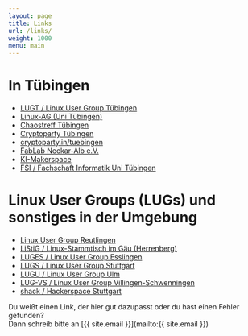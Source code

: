 ```yaml
---
layout: page
title: Links
url: /links/
weight: 1000
menu: main
---
```


# In Tübingen

* <a href="https://www.lug-tuebingen.de" target="_blank">LUGT / Linux User Group Tübingen</a>
* <a href="https://www.linux-ag.uni-tuebingen.de/" target="_blank">Linux-AG (Uni Tübingen)</a>
* <a href="https://cttue.de/doku.php?id=start" target="_blank">Chaostreff Tübingen</a>
* <a href="https://www.cryptoparty-tuebingen.de" target="_blank">Cryptoparty Tübingen</a>
* <a href="https://www.cryptoparty.in/tuebingen" target="_blank">cryptoparty.in/tuebingen</a>
* <a href="https://www.fablab-neckar-alb.org" target="_blank">FabLab Neckar-Alb e.V.</a>
* <a href="https://ki-maker.space/" target="_blank">KI-Makerspace</a>
* <a href="https://www.fsi.uni-tuebingen.de" target="_blank">FSI / Fachschaft Informatik Uni Tübingen</a>

# Linux User Groups (LUGs) und sonstiges in der Umgebung

* <a href="https://www.lug-reutlingen.de" target="_blank">Linux User Group Reutlingen</a>
* <a href="https://www.listig.org" target="_blank">LiStiG / Linux-Stammtisch im Gäu (Herrenberg)</a>
* <a href="https://www.lisas.de" target="_blank">LUGES / Linux User Group Esslingen</a>
* <a href="https://www.lug-s.org" target="_blank">LUGS / Linux User Group Stuttgart</a>
* <a href="http://www.lugulm.de/dokuwiki/doku.php" target="_blank">LUGU / Linux User Group Ulm</a>
* <a href="https://www.lug-vs.org" target="_blank">LUG-VS / Linux User Group Villingen-Schwenningen</a>
* <a href="https://www.shackspace.de" target="_blank">shack / Hackerspace Stuttgart</a>

<!--
Inaktiv:
* <a href="http://www.chaostreff-tuebingen.de" target="_blank">Chaostreff "Chaos-Curry" Tübingen</a>
* <a href="https://groups.google.com/forum/#!forum/chaos-curry-tubingen" target="_blank">Chaostreff "Chaos-Curry" Tübingen (Google group)</a>
* <a href="http://www.linuxmuster.net" target="_blank">linuxmuster.net e.V.</a>
* <a href="https://www.fsi.uni-tuebingen.de/mailman/listinfo/crypto" target="_blank">AK Cryptoparty (auf dem Sand)</a>
Veraltet:
* <a href="https://moodle02.zdv.uni-tuebingen.de/course/view.php?id=995" target="_blank">leider nur mit ZDV-Account erreichbar: Unix AG Uni Tübingen </a>
-->

Du weißt einen Link, der hier gut dazupasst oder du hast einen Fehler gefunden?<br />
Dann schreib bitte an [{{ site.email }}](mailto:{{ site.email }})

<!--
<br/>


### Backlinks

* <a href="http://www.linux-magazin.de/NEWS/Tuebix-Programm-fuer-Linuxtag-in-Tuebingen-steht" target="_blank">Linux Magazin - News: Programm steht</a>
* <a href="http://www.uni-tuebingen.de/aktuelles/veranstaltungskalender/kongresse-und-tagungen.html" target="_blank">Uni Tübingen - Veranstaltungskalender</a>
* <a href="http://www.wsi.uni-tuebingen.de/aktuelles.html" target="_blank">Fachbereich Informatik (Wilhelm-Schickard-Institut) - Aktuelles</a>
* <a href="http://www.linux-magazin.de/NEWS/Tuebix-Linuxtag-in-Tuebingen" target="_blank">Linux Magazin - News: Call for Papers</a>
* <a href="http://www.pro-linux.de/kalender/2/3188/tuebix-linuxtag-in-tuebingen.html" target="_blank">pro-linux.de - Veranstaltungskalender</a>
* <a href="http://www.heise.de/open/veranstaltungskalender/?monat=2015_6" target="_blank">heise.de - Veranstaltungskalender</a>
* <a href="http://foss.events/events/" target="_blank">foss.events</a>
* <a href="http://community.oreilly.de/blog/2015/05/27/die-oreilly-veranstaltungstipps-im-juni-3/" target="_blank">O'Reilly Blog - Veranstaltungstipps</a>
* <a href="http://www.opensourcepress.de/de/veranstaltungen/" target="_blank">Open Source Press - Veranstaltungen</a>
* <a href="http://www.lpice.eu/de/home.html" target="_blank">LPI Central Europe</a>
* <a href="http://www.einstieg-informatik.de/index.php?article_id=161&sid=778&hid=0" target="_blank">Einstieg Informatik</a>
* <a href="http://www.lug-reutlingen.de/de-V.pl/Links" target="_blank">LUG Reutlingen</a>
* <a href="http://www.lugv.at/tuebix-sucht-beitraege" target="_blank">LUG Voralberg</a>
* <a href="http://tuebingen.linux.de/" target="_blank">LUG Tübingen</a>
* https://www.linux-ag.uni-tuebingen.de/links

-->

